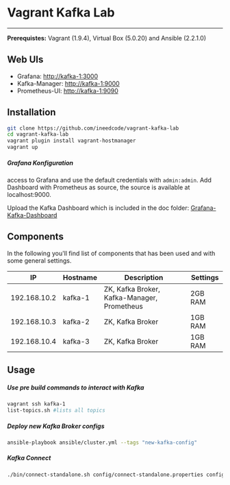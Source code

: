 # Vagrant Kafka Lab
------

**Prerequistes:** Vagrant (1.9.4), Virtual Box (5.0.20) and Ansible (2.2.1.0)

## Web UIs

- Grafana: [http://kafka-1:3000](http://kafka-1:3000)
- Kafka-Manager: [http://kafka-1:9000](http://kafka-1:9000)
- Prometheus-UI: [http://kafka-1:9090](http://kafka-1:9090)


## Installation

```bash
git clone https://github.com/ineedcode/vagrant-kafka-lab
cd vagrant-kafka-lab
vagrant plugin install vagrant-hostmanager
vagrant up
```

##### Grafana Konfiguration
access to Grafana and use the default credentials with `admin:admin`. Add Dashboard with Prometheus as source, the source is available at localhost:9000.

Upload the Kafka Dashboard which is included in the doc folder: [Grafana-Kafka-Dashboard](doc/Grafana-Kafka-Dashboard-v1.json)

## Components
In the following you'll find list of components that has been used and with some general settings.

| IP           | Hostname | Description                                 | Settings |
|--------------|----------|---------------------------------------------|----------|
| 192.168.10.2 | kafka-1  | ZK, Kafka Broker, Kafka-Manager, Prometheus | 2GB RAM  |
| 192.168.10.3 | kafka-2  | ZK, Kafka Broker                            | 1GB RAM  |
| 192.168.10.4 | kafka-3  | ZK, Kafka Broker                            | 1GB RAM  |


## Usage

##### Use pre build commands to interact with Kafka

```bash
vagrant ssh kafka-1
list-topics.sh #lists all topics

```

##### Deploy new Kafka Broker configs

```bash
ansible-playbook ansible/cluster.yml --tags "new-kafka-config"
```

##### Kafka Connect

```bash
./bin/connect-standalone.sh config/connect-standalone.properties config/connect-file-source.properties config/connect-file-sink.properties
```
